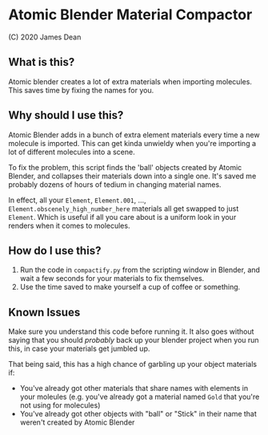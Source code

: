 # Atomic Blender Material Compactor
(C) 2020 James Dean

## What is this?
Atomic blender creates a lot of extra materials when importing molecules. This saves time by fixing the names for you.

## Why should I use this?
Atomic Blender adds in a bunch of extra element materials every time a new molecule is imported.
This can get kinda unwieldy when you're importing a lot of different molecules into a scene.

To fix the problem, this script finds the 'ball' objects created by Atomic Blender, and collapses their materials down into a single one. It's saved me probably dozens of hours of tedium in changing material names.

In effect, all your `Element`, `Element.001`, ..., `Element.obscenely_high_number_here` materials all get swapped to just `Element`. Which is useful if all you care about is a uniform look in your renders when it comes to molecules.

## How do I use this?
1. Run the code in `compactify.py` from the scripting window in Blender, and wait a few seconds for your materials to fix themselves.
2. Use the time saved to make yourself a cup of coffee or something.

## Known Issues
Make sure you understand this code before running it. It also goes without saying that you should *probably* back up your blender project when you run this, in case your materials get jumbled up.

That being said, this has a high chance of garbling up your object materials if:
* You've already got other materials that share names with elements in your moleules (e.g. you've already got a material named `Gold` that you're not using for molecules)
* You've already got other objects with "ball" or "Stick" in their name that weren't created by Atomic Blender
